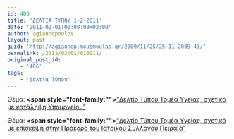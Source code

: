 ```yaml
---
id: 406
title: 'ΔΕΛΤΙΑ ΤΥΠΟΥ 1-2-2011'
date: '2011-02-01T00:00:00+02:00'
author: agiannopoulos
layout: post
guid: 'http://agiannop.mousmoulas.gr/2009/11/25/25-11-2009-43/'
permalink: /2011/02/01/010211/
original_post_id:
    - '406'
tags:
    - 'Δελτία Τύπου'
---
```


Θέμα: **<span style="font-family:""></span>**[“Δελτίο Τύπου Τομέα Υγείας, σχετικά με κατάληψη Υπουργείου” ](/wp-content/uploads/2009/11/01022011_dt_katalipsi_ypoyrgeioy.pdf)

Θέμα: **<span style="font-family:""></span>**[“Δελτίο Τύπου Τομέα Υγείας, σχετικά με επίσκεψη στην Πρόεδρο του Ιατρικού Συλλόγου Πειραιά” ](/wp-content/uploads/2009/11/01022011_dt_episkepsi.pdf)